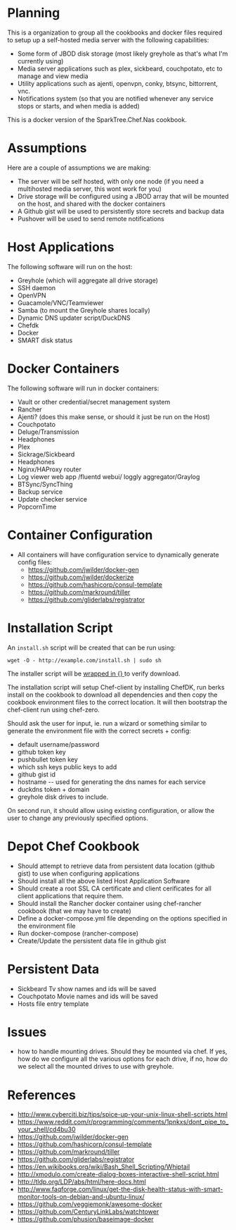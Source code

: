 # Planning
This is a organization to group all the cookbooks and docker files required to setup up a self-hosted media server with the following capabilities:
- Some form of JBOD disk storage (most likely greyhole as that's what I'm currently using)
- Media server applications such as plex, sickbeard, couchpotato, etc to manage and view media
- Utility applications such as ajenti, openvpn, conky, btsync, bittorrent, vnc. 
- Notifications system (so that you are notified whenever any service stops or starts, and when media is added)

This is a docker version of the SparkTree.Chef.Nas cookbook. 

# Assumptions
Here are a couple of assumptions we are making:
- The server will be self hosted, with only one node (if you need a multihosted media server, this wont work for you)
- Drive storage will be configured using a JBOD array that will be mounted on the host, and shared with the docker containers
- A Github gist will be used to persistently store secrets and backup data
- Pushover will be used to send remote notifications

# Host Applications
The following software will run on the host:
- Greyhole (which will aggregate all drive storage)
- SSH daemon
- OpenVPN
- Guacamole/VNC/Teamviewer
- Samba (to mount the Greyhole shares locally)
- Dynamic DNS updater script/DuckDNS
- Chefdk
- Docker
- SMART disk status

# Docker Containers
The following software will run in docker containers:
- Vault or other credential/secret management system
- Rancher
- Ajenti? (does this make sense, or should it just be run on the Host)
- Couchpotato
- Deluge/Transmission
- Headphones
- Plex
- Sickrage/Sickbeard
- Headphones
- Nginx/HAProxy router
- Log viewer web app /fluentd webui/ loggly aggregator/Graylog
- BTSync/SyncThing
- Backup service
- Update checker service
- PopcornTime

# Container Configuration
- All containers will have configuration service to dynamically generate config files:
  - https://github.com/jwilder/docker-gen
  - https://github.com/jwilder/dockerize
  - https://github.com/hashicorp/consul-template
  - https://github.com/markround/tiller
  - https://github.com/gliderlabs/registrator

# Installation Script
An `install.sh` script will be created that can be run using:
  
    wget -O - http://example.com/install.sh | sudo sh
  
The installer script will be [wrapped in {} ](https://www.reddit.com/r/programming/comments/1pnkxs/dont_pipe_to_your_shell/cd4bu30) to verify download.

The installation script will setup Chef-client by installing ChefDK, run berks install on the cookbook to download all dependencies and then copy the cookbook environment files to the correct location. It will then bootstrap the chef-client run using chef-zero.

Should ask the user for input, ie. run a wizard or something similar to generate the environment file with the correct secrets + config:
- default username/password
- github token key
- pushbullet token key
- which ssh keys public keys to add
- github gist id
- hostname -- used for generating the dns names for each service
- duckdns token + domain
- greyhole disk drives to include. 

On second run, it should allow using existing configuration, or allow the user to change any previously specified options.

# Depot Chef Cookbook
- Should attempt to retrieve data from persistent data location (github gist) to use when configuring applications
- Should install all the above listed Host Application Software
- Should create a root SSL CA certificate and client cerificates for all client applications that require them. 
- Should install the Rancher docker container using chef-rancher cookbook (that we may have to create)
- Define a docker-compose.yml file depending on the options specified in the environment file
- Run docker-compose (rancher-compose)
- Create/Update the persistent data file in github gist


# Persistent Data
- Sickbeard Tv show names and ids will be saved
- Couchpotato Movie names and ids will be saved
- Hosts file entry template

# Issues
- how to handle mounting drives. Should they be mounted via chef. If  yes, how do we configure all the various options for each drive, if no, how do we select all the mounted drives to use with greyhole. 

# References
- http://www.cyberciti.biz/tips/spice-up-your-unix-linux-shell-scripts.html
- https://www.reddit.com/r/programming/comments/1pnkxs/dont_pipe_to_your_shell/cd4bu30
- https://github.com/jwilder/docker-gen
- https://github.com/hashicorp/consul-template
- https://github.com/markround/tiller
- https://github.com/gliderlabs/registrator
- https://en.wikibooks.org/wiki/Bash_Shell_Scripting/Whiptail
- http://xmodulo.com/create-dialog-boxes-interactive-shell-script.html
- http://tldp.org/LDP/abs/html/here-docs.html
- http://www.faqforge.com/linux/get-the-disk-health-status-with-smart-monitor-tools-on-debian-and-ubuntu-linux/
- https://github.com/veggiemonk/awesome-docker
- https://github.com/CenturyLinkLabs/watchtower
- https://github.com/phusion/baseimage-docker



